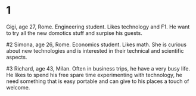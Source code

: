 # 1
Gigi, age 27, Rome.
Engineering student.
Likes technology and F1.
He want to try all the new domotics stuff and surpise his guests.

#2
Simona, age 26, Rome.
Economics student.
Likes math.
She is curious about new technologies and is interested in their technical and scientific aspects.

#3
Richard, age 43, Milan.
Often in business trips, he have a very busy life.
He likes to spend his free spare time experimenting with technology, he need something that is easy portable and can give to his places a touch of welcome.

